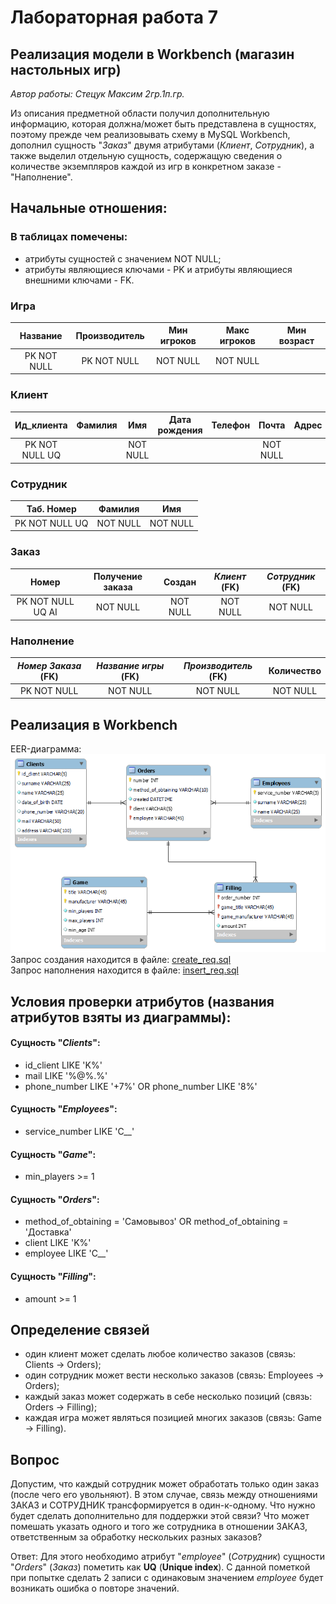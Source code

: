 # __Лабораторная работа 7__

## __Реализация модели в Workbench (магазин настольных игр)__

_Автор работы: Стецук Максим 2гр.1п.гр._

Из описания предметной области получил дополнительную информацию, которая должна/может быть представлена в сущностях, поэтому прежде чем реализовывать схему в MySQL Workbench, дополнил сущность "_Заказ_" двумя атрибутами (_Клиент_, _Сотрудник_), а также выделил отдельную сущность, содержащую сведения о количестве экземпляров каждой из игр в конкретном заказе - "Наполнение".

## Начальные отношения:
### В таблицах помечены:
- атрибуты сущностей с значением NOT NULL;
- атрибуты являющиеся ключами - PK и атрибуты являющиеся внешними ключами - FK.

### Игра  
|Название   |Производитель|Мин игроков|Макс игроков|Мин возраст|
|:---------:|:-----------:|:---------:|:----------:|:---------:|
|PK NOT NULL|PK NOT NULL  |NOT NULL   |NOT NULL    |           |

### Клиент
|Ид_клиента    |Фамилия|Имя     |Дата рождения|Телефон|Почта   |Адрес|
|:------------:|:-----:|:------:|:-----------:|:-----:|:------:|:---:|
|PK NOT NULL UQ|       |NOT NULL|             |       |NOT NULL|     |

### Сотрудник
|Таб. Номер    |Фамилия |Имя     |
|:------------:|:------:|:------:|
|PK NOT NULL UQ|NOT NULL|NOT NULL|

### Заказ
|Номер            |Получение заказа|Создан  |_Клиент_ (FK)|_Сотрудник_ (FK)|
|:---------------:|:--------------:|:------:|:-----------:|:--------------:|
|PK NOT NULL UQ AI|NOT NULL        |NOT NULL|NOT NULL     |NOT NULL        |

### Наполнение
|_Номер Заказа_ (FK)|_Название игры_ (FK)|_Производитель_ (FK)|Количество|
|:-----------------:|:------------------:|:------------------:|:--------:|
|PK NOT NULL        |NOT NULL            |NOT NULL            |NOT NULL  |

## Реализация в Workbench

EER-диаграмма:  
![Alt text](Scheme_LR7.png)
Запрос создания находится в файле: [create_req.sql](create_req.sql)  
Запрос наполнения находится в файле: [insert_req.sql](insert_req.sql)

## Условия проверки атрибутов (названия атрибутов взяты из диаграммы):
#### Сущность "_Clients_":
- id_client LIKE 'K%'
- mail LIKE '%@%.%'
- phone_number LIKE '+7%' OR phone_number LIKE '8%'

#### Сущность "_Employees_":
- service_number LIKE 'C__'

#### Сущность "_Game_":
- min_players >= 1

#### Сущность "_Orders_":
- method_of_obtaining = 'Самовывоз' OR method_of_obtaining = 'Доставка'
- client LIKE 'K%'
- employee LIKE 'C__'

#### Сущность "_Filling_":
- amount >= 1

## Определение связей

- один клиент может сделать любое количество заказов (связь: Clients -> Orders);
- один сотрудник может вести несколько заказов (связь: Employees -> Orders);
- каждый заказ может содержать в себе несколько позиций (связь: Orders -> Filling);
- каждая игра может являться позицией многих заказов (связь: Game -> Filling).

## Вопрос
Допустим, что каждый сотрудник может обработать только один заказ (после
чего его увольняют). В этом случае, связь между отношениями ЗАКАЗ и
СОТРУДНИК трансформируется в один-к-одному. Что нужно будет сделать
дополнительно для поддержки этой связи? Что может помешать указать
одного и того же сотрудника в отношении ЗАКАЗ, ответственным за
обработку нескольких разных заказов?

Ответ: Для этого необходимо атрибут "_employee_" (_Сотрудник_) сущности "_Orders_" (_Заказ_) пометить как __UQ__ (__Unique index__). С данной пометкой при попытке сделать 2 записи с одинаковым значением _employee_ будет возникать ошибка о повторе значений.
